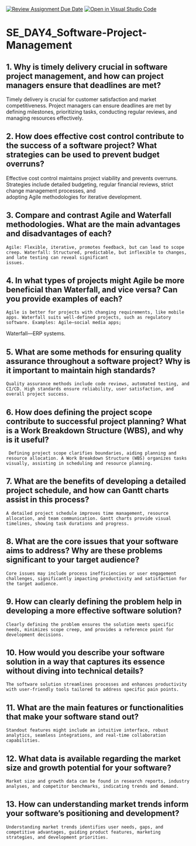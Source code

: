 [![Review Assignment Due Date](https://classroom.github.com/assets/deadline-readme-button-22041afd0340ce965d47ae6ef1cefeee28c7c493a6346c4f15d667ab976d596c.svg)](https://classroom.github.com/a/9pw6JKcu)
[![Open in Visual Studio Code](https://classroom.github.com/assets/open-in-vscode-2e0aaae1b6195c2367325f4f02e2d04e9abb55f0b24a779b69b11b9e10269abc.svg)](https://classroom.github.com/online_ide?assignment_repo_id=16469315&assignment_repo_type=AssignmentRepo)
# SE_DAY4_Software-Project-Management
## 1. Why is timely delivery crucial in software project management, and how can project managers ensure that deadlines are met?
  Timely delivery is crucial for customer satisfaction and market competitiveness.  Project managers can ensure deadlines are met by defining milestones, prioritizing tasks, conducting 
 regular reviews, and managing resources effectively.
## 2. How does effective cost control contribute to the success of a software project? What strategies can be used to prevent budget overruns?
  Effective cost control maintains project viability and prevents overruns. Strategies include detailed budgeting, regular financial reviews, strict change management processes, and     
 adopting Agile methodologies for iterative development.
## 3. Compare and contrast Agile and Waterfall methodologies. What are the main advantages and disadvantages of each?
    Agile: Flexible, iterative, promotes feedback, but can lead to scope creep. Waterfall: Structured, predictable, but inflexible to changes, and late testing can reveal significant 
    issues.
## 4. In what types of projects might Agile be more beneficial than Waterfall, and vice versa? Can you provide examples of each?
    Agile is better for projects with changing requirements, like mobile apps. Waterfall suits well-defined projects, such as regulatory software. Examples: Agile—social media apps; 
   Waterfall—ERP systems.
## 5. What are some methods for ensuring quality assurance throughout a software project? Why is it important to maintain high standards?
    Quality assurance methods include code reviews, automated testing, and CI/CD. High standards ensure reliability, user satisfaction, and overall project success.
## 6. How does defining the project scope contribute to successful project planning? What is a Work Breakdown Structure (WBS), and why is it useful?
     Defining project scope clarifies boundaries, aiding planning and resource allocation. A Work Breakdown Structure (WBS) organizes tasks visually, assisting in scheduling and resource planning.
## 7. What are the benefits of developing a detailed project schedule, and how can Gantt charts assist in this process?
    A detailed project schedule improves time management, resource allocation, and team communication. Gantt charts provide visual timelines, showing task durations and progress.
## 8. What are the core issues that your software aims to address? Why are these problems significant to your target audience?
    Core issues may include process inefficiencies or user engagement challenges, significantly impacting productivity and satisfaction for the target audience.
## 9. How can clearly defining the problem help in developing a more effective software solution?
    Clearly defining the problem ensures the solution meets specific needs, minimizes scope creep, and provides a reference point for development decisions.
## 10. How would you describe your software solution in a way that captures its essence without diving into technical details?
    The software solution streamlines processes and enhances productivity with user-friendly tools tailored to address specific pain points.
## 11. What are the main features or functionalities that make your software stand out?
    Standout features might include an intuitive interface, robust analytics, seamless integrations, and real-time collaboration capabilities.
## 12. What data is available regarding the market size and growth potential for your software?
    Market size and growth data can be found in research reports, industry analyses, and competitor benchmarks, indicating trends and demand.
## 13. How can understanding market trends inform your software’s positioning and development?
    Understanding market trends identifies user needs, gaps, and competitive advantages, guiding product features, marketing strategies, and development priorities.
